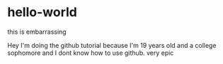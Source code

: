 # hello-world
this is embarrassing

Hey I'm doing the github tutorial because I'm 19 years old and a college sophomore and I dont know how to use github. very epic
